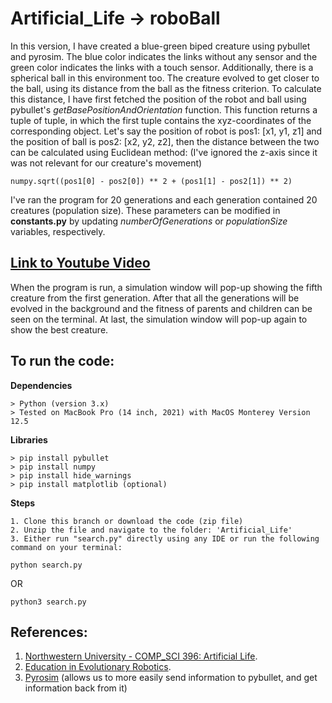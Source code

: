 # Artificial_Life -> roboBall

In this version, I have created a blue-green biped creature using pybullet and pyrosim. The blue color indicates the links without any sensor and the green color indicates the links with a touch sensor. Additionally, there is a spherical ball in this environment too.
The creature evolved to get closer to the ball, using its distance from the ball as the fitness criterion.
To calculate this distance, I have first fetched the position of the robot and ball using pybullet's *getBasePositionAndOrientation* function. This function returns a tuple of tuple, in which the first tuple contains the xyz-coordinates of the corresponding object. 
Let's say the position of robot is pos1: [x1, y1, z1] and the position of ball is pos2: [x2, y2, z2], then the distance between the two can be calculated using Euclidean method: (I've ignored the z-axis since it was not relevant for our creature's movement)

```
numpy.sqrt((pos1[0] - pos2[0]) ** 2 + (pos1[1] - pos2[1]) ** 2)
```

I've ran the program for 20 generations and each generation contained 20 creatures (population size). These parameters can be modified in **constants.py** by updating *numberOfGenerations* or *populationSize* variables, respectively.

## [Link to Youtube Video](https://www.youtube.com/watch?v=KXEfp0kZ43k&list=PLgzW_9Hyu07Gi0BDSIlZUJI9elMqb2wzR&index=13)
When the program is run, a simulation window will pop-up showing the fifth creature from the first generation. After that all the generations will be evolved in the background and the fitness of parents and children can be seen on the terminal. At last, the simulation window will pop-up again to show the best creature.

## To run the code:

**Dependencies**
```
> Python (version 3.x)
> Tested on MacBook Pro (14 inch, 2021) with MacOS Monterey Version 12.5
```

**Libraries**
```
> pip install pybullet
> pip install numpy
> pip install hide_warnings
> pip install matplotlib (optional)
```

**Steps**
```
1. Clone this branch or download the code (zip file)
2. Unzip the file and navigate to the folder: 'Artificial_Life'
3. Either run "search.py" directly using any IDE or run the following command on your terminal:
```

```
python search.py
```

OR 

```
python3 search.py
```

## References:
1. [Northwestern University - COMP_SCI 396: Artificial Life](https://www.mccormick.northwestern.edu/computer-science/academics/courses/descriptions/396-2.html). 
2. [Education in Evolutionary Robotics](https://www.reddit.com/r/ludobots/wiki/). 
3. [Pyrosim](https://github.com/jbongard/pyrosim.git) (allows us to more easily send information to pybullet, and get information back from it)

